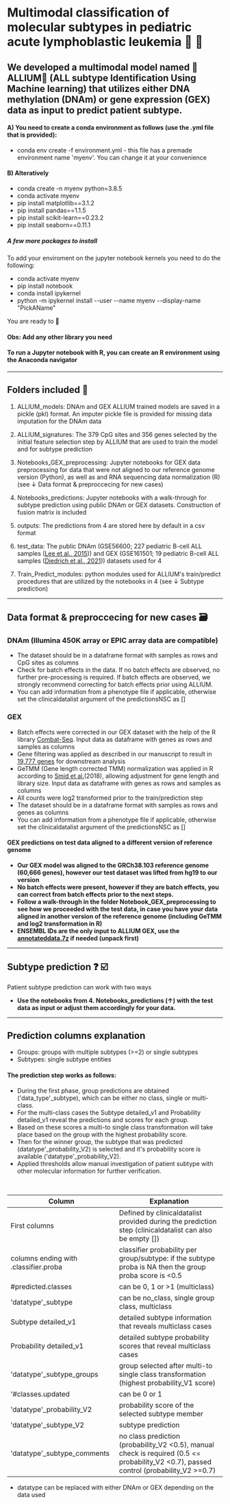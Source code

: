 # Multimodal classification of molecular subtypes in pediatric acute lymphoblastic leukemia  :girl: :boy:

## We developed a multimodal model named :onion:ALLIUM:garlic: (ALL subtype Identification Using Machine learning) that utilizes either DNA methylation (DNAm) or gene expression (GEX) data as input to predict patient subtype.

#### A) You need to create a conda environment as follows (use the .yml file that is provided):

+ conda env create -f environment.yml - this file has a premade environment name 'myenv'. You can change it at your convenience 

#### B) Alteratively 

+ conda create -n myenv python=3.8.5
+ conda activate myenv
+ pip install matplotlib==3.1.2
+ pip install pandas==1.1.5
+ pip install scikit-learn==0.23.2
+ pip install seaborn==0.11.1

##### A few more packages to install 

To add your enviroment on the jupyter notebook kernels you need to do the following:
+ conda activate myenv
+ pip install notebook
+ conda install ipykernel
+ python -m ipykernel install --user --name myenv --display-name "PickAName"

You are ready to :rocket:

#### Obs: Add any other library you need 
#### To run a Jupyter notebook with R, you can create an R environment using the Anaconda navigator
---


## Folders included :file_folder:

1. ALLIUM_models: DNAm and GEX ALLIUM trained models are saved in a pickle (pkl) format. An imputer pickle file is provided for missing data imputation for the DNAm data

2. ALLIUM_signatures: The 379 CpG sites and 356 genes selected by the initial feature selection step by ALLIUM that are used to train the model and for subtype prediction

3. Notebooks_GEX_preprocessing: Jupyter notebooks for GEX data preprocessing for data that were not aligned to our reference genome version (Python), as well as and RNA sequencing data normalization (R)(see &#8595; Data format & preproccecing for new cases)

4. Notebooks_predictions: Jupyter notebooks with a walk-through for subtype prediction using public DNAm or GEX datasets. Construction of fusion matrix is included

5. outputs: The predictions from 4 are stored here by default in a csv format

6. test_data: The public DNAm (GSE56600; 227 pediatric B-cell ALL samples ([Lee et al., 2015](https://doi.org/10.1093/nar/gkv103))) and GEX (GSE161501; 19 pediatric B-cell ALL samples ([Diedrich et al., 2021](https://doi.org/10.1038/s41375-021-01209-1))) datasets used for 4

7. Train_Predict_modules: python modules used for ALLIUM's train/predict procedures that are utilized by the notebooks in 4 (see &#8595; Subtype prediction)

---


## Data format & preproccecing for new cases :card_file_box:
### DNAm (Illumina 450K array or EPIC array data are compatible)

+ The dataset should be in a dataframe format with samples as rows and CpG sites as columns
+ Check for batch effects in the data. If no batch effects are observed, no further pre-processing is required. If batch effects are observed, we strongly recommend correcting for batch effects prior using ALLIUM.
+ You can add information from a phenotype file if applicable, otherwise set the clinicaldatalist argument of the predictionsNSC as []



### GEX
+ Batch effects were corrected in our GEX dataset with the help of the R library [Combat-Seq](https://github.com/zhangyuqing/ComBat-seq). Input data as dataframe with genes as rows and samples as columns
+ Gene filtering was applied as described in our manuscript to result in [19,777 genes](./Notebooks_GEX_preprocessing/data/) for downstream analysis
+ GeTMM (Gene length corrected TMM) normalization was applied in R according to [Smid et al.](https://doi.org/10.1186/s12859-018-2246-7)(2018), allowing adjustment for gene length and library size. Input data as dataframe with genes as rows and samples as columns
+ All counts were log2 transformed prior to the train/prediction step
+ The dataset should be in a dataframe format with samples as rows and genes as columns
+ You can add information from a phenotype file if applicable, otherwise set the clinicaldatalist argument of the predictionsNSC as []

#### GEX predictions on test data aligned to a different version of reference genome

+ **Our GEX model was aligned to the GRCh38.103 reference genome (60,666 genes), however our test dataset was lifted from hg19 to our version**
+ **No batch effects were present, however if they are batch effects, you can correct from batch effects prior to the next steps.**
+ **Follow a walk-through in the folder Notebook_GEX_preprocessing to see how we proceeded with the test data, in case you have your data aligned in another version of the reference genome (including GeTMM and log2 transformation in R)**
+ **ENSEMBL IDs are the only input to ALLIUM GEX, use the [annotateddata.7z](./Notebooks_GEX_preprocessing/data/) if needed (unpack first)**


---

## Subtype prediction :question: :ballot_box_with_check:

Patient subtype prediction can work with two ways
+ **Use the notebooks from 4. Notebooks_predictions (&#8593;) with the test data as input or adjust them accordingly for your data.**

---
## Prediction columns explanation
+ Groups: groups with multiple subtypes (>=2) or single subtypes
+ Subtypes: single subtype entities
#### The prediction step works as follows:
+ During the first phase, group predictions are obtained ('data_type'_subtype), which can be either no class, single or multi-class. 
+ For the multi-class cases the Subtype detailed_v1 and Probability detailed_v1 reveal the predictions and scores for each group. 
+ Based on these scores a multi-to single class transformation will take place based on the group with the highest probability score.
+ Then for the winner group, the subtype that was predicted (datatype'_probability_V2) is selected and it's probability score is available ('datatype'_probability_V2).
+ Applied thresholds allow manual investigation of patient subtype with other molecular information for further verification.

<br>


| Column | Explanation |
| --- | --- |
| First columns | Defined by clinicaldatalist provided during the prediction step (clinicaldatalist can also be empty [])|
| columns ending with .classifier.proba | classifier probability per group/subtype: if the subtype proba is NA then the group proba score is <0.5|
| #predicted.classes | can be 0, 1 or >1 (multiclass) |
|'datatype'_subtype | can be no_class, single group class, multiclass|
| Subtype detailed_v1 | detailed subtype information that reveals multiclass cases|
| Probability detailed_v1 | detailed subtype probability scores that reveal multiclass cases|
|'datatype'_subtype_groups | group selected after multi-to single class transformation (highest probability_V1 score)|
|'#classes.updated | can be 0 or 1|
|'datatype'_probability_V2 | probability score of the selected subtype member|
|'datatype'_subtype_V2 | subtype prediction|
|'datatype'_subtype_comments | no class prediction (probability_V2 <0.5), manual check is required (0.5 <= probability_V2 <0.7), passed control (probability_V2 >=0.7)|


+ datatype can be replaced with either DNAm or GEX depending on the data used

